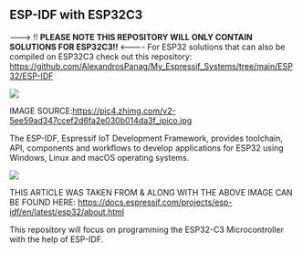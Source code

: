 ESP-IDF with ESP32C3
-----

---> !! <b> PLEASE NOTE THIS REPOSITORY WILL ONLY CONTAIN SOLUTIONS FOR ESP32C3!! </b>  <----
For ESP32 solutions that can also be compiled on ESP32C3 check out this repository: https://github.com/AlexandrosPanag/My_Espressif_Systems/tree/main/ESP32/ESP-IDF

![](https://pic4.zhimg.com/v2-5ee59ad347ccef2d6fa2e030b014da3f_ipico.jpg)



IMAGE SOURCE:https://pic4.zhimg.com/v2-5ee59ad347ccef2d6fa2e030b014da3f_ipico.jpg

The ESP-IDF, Espressif IoT Development Framework, provides toolchain, API, components and workflows to develop applications for ESP32 using Windows, Linux and macOS operating systems.

![](https://docs.espressif.com/projects/esp-idf/en/latest/esp32/_images/about-doc.png)

THIS ARTICLE WAS TAKEN FROM & ALONG WITH THE ABOVE IMAGE CAN BE FOUND HERE: https://docs.espressif.com/projects/esp-idf/en/latest/esp32/about.html

This repository will focus on programming the ESP32-C3 Microcontroller with the help of ESP-IDF.


